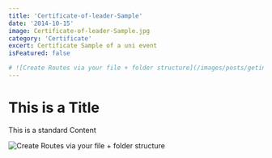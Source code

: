 ```yaml
---
title: 'Certificate-of-leader-Sample'
date: '2014-10-15'
image: Certificate-of-leader-Sample.jpg
category: 'Certificate'
excert: Certificate Sample of a uni event
isFeatured: false

# ![Create Routes via your file + folder structure](/images/posts/geting-started/getting-started-nextjs.png)
---
```

# This is a Title
This is a standard Content

![Create Routes via your file + folder structure](Certificate-of-leader-Sample.jpg)
